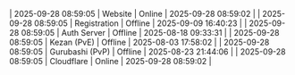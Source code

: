 | 2025-09-28 08:59:05 | Website | Online | 2025-09-28 08:59:02 |
| 2025-09-28 08:59:05 | Registration | Offline | 2025-09-09 16:40:23 |
| 2025-09-28 08:59:05 | Auth Server | Offline | 2025-08-18 09:33:31 |
| 2025-09-28 08:59:05 | Kezan (PvE) | Offline | 2025-08-03 17:58:02 |
| 2025-09-28 08:59:05 | Gurubashi (PvP) | Offline | 2025-08-23 21:44:06 |
| 2025-09-28 08:59:05 | Cloudflare | Online | 2025-09-28 08:59:02 |

